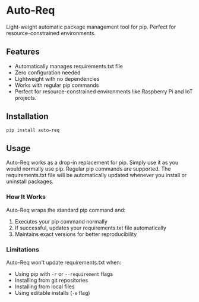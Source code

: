 # Auto-Req

Light-weight automatic package management tool for pip. Perfect for resource-constrained environments.

## Features

- Automatically manages requirements.txt file
- Zero configuration needed
- Lightweight with no dependencies
- Works with regular pip commands
- Perfect for resource-constrained environments like Raspberry Pi and IoT projects.

## Installation
```
pip install auto-req
```

## Usage
Auto-Req works as a drop-in replacement for pip. Simply use it as you would normally use pip. Regular pip commands are supported. The requirements.txt file will be automatically updated whenever you install or uninstall packages.

### How It Works

Auto-Req wraps the standard pip command and:
1. Executes your pip command normally
2. If successful, updates your requirements.txt file automatically
3. Maintains exact versions for better reproducibility

### Limitations
Auto-Req won't update requirements.txt when:
- Using pip with `-r` or `--requirement` flags
- Installing from git repositories
- Installing from local files
- Using editable installs (`-e` flag)